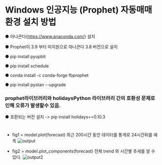 # **Windows 인공지능 (Prophet) 자동매매 환경 설치 방법**

● 아나콘다(https://www.anaconda.com/) 설치

● Prophet이 3.9 부터 미지원으로 아나콘다 3.8 버전으로 설치

● pip install pyupbit

● pip install schedule

● conda install -c conda-forge fbprophet

● pip install pystan --upgrade



### **prophet라이브러리와 holidaysPython 라이브러리 간의 호환성 문제로 인해 오류가 발생할수 있음.**

● 호환되는 버전 설치 ->
pip install holidays==0.10.3

#



+  fig1 = model.plot(forecast)  최근 200시간 동안 데이터를 통계로 24시간뒤를 예측
![output](https://github.com/eogjsl900/bitcoinAutoTrade/assets/34729371/489e968b-02cf-45d4-abba-2694c398d13f)




+ fig2 = model.plot_components(forecast) 전체 trend 와  시간별 추세를 알 수있다.
![output2](https://github.com/eogjsl900/bitcoinAutoTrade/assets/34729371/aa48cb14-48ba-44af-a193-e44dbdca8fcd)


